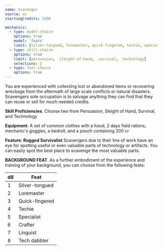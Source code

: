 ```yaml
---
name: Scavenger
source: ec
startingCredits: 1500

mechanics:
  - type: model-choice
    options: true
    model: 'feats'
    limit: [silver-tongued, loremaster, quick-fingered, techie, specialist, crafter, linguist, tech dabbler]
  - type: skill-choice
    options: true
    limit: [persuasion,  sleight-of-hand,  survival,  technology]
    selections: 2
  - type: tool-choice
    options: true
---
```

You are experienced with collecting lost or abandoned items or recovering wreckage from the aftermath of large scale conflicts or natural disasters. Scavengers sole occupation is to salvage anything they can find that they can reuse or sell for much needed credits.  

__Skill Proficiencies__. Choose two from Persuasion, Sleight of Hand, Survival, and Technology

__Equipment__. A set of common clothes with a hood, 2 days field rations, mechanic's goggles, a bedroll, and a pouch containing 200 cr

__Feature: Rugged Survivalist__
Scavengers due to their line of work have an eye for spotting useful or even valuable parts of technology or artifacts. You can easily spot the best place to scavenge the most valuable parts.


__BACKGROUND FEAT__. As a further embodiment of the experience and training of your background, you can choose from the following feats:

d8 | Feat
--- | ---
1	|	Silver-tongued
2	|	Loremaster
3	|	Quick-fingered
4	|	Techie
5	|	Specialist
6	|	Crafter
7	|	Linguist
8	|	Tech dabbler
<div class="hr"></div>
